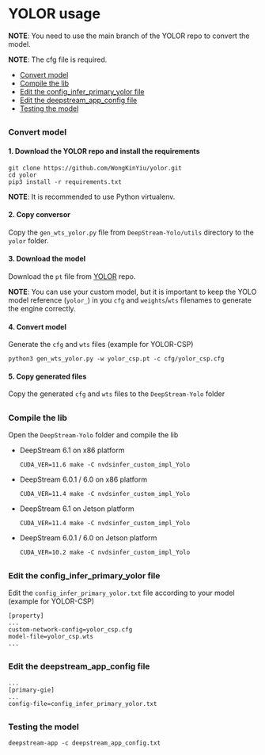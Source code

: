 # YOLOR usage

**NOTE**: You need to use the main branch of the YOLOR repo to convert the model.

**NOTE**: The cfg file is required.

* [Convert model](#convert-model)
* [Compile the lib](#compile-the-lib)
* [Edit the config_infer_primary_yolor file](#edit-the-config_infer_primary_yolor-file)
* [Edit the deepstream_app_config file](#edit-the-deepstream_app_config-file)
* [Testing the model](#testing-the-model)

##

### Convert model

#### 1. Download the YOLOR repo and install the requirements

```
git clone https://github.com/WongKinYiu/yolor.git
cd yolor
pip3 install -r requirements.txt
```

**NOTE**: It is recommended to use Python virtualenv.

#### 2. Copy conversor

Copy the `gen_wts_yolor.py` file from `DeepStream-Yolo/utils` directory to the `yolor` folder.

#### 3. Download the model

Download the `pt` file from [YOLOR](https://github.com/WongKinYiu/yolor) repo.

**NOTE**: You can use your custom model, but it is important to keep the YOLO model reference (`yolor_`) in you `cfg` and `weights`/`wts` filenames to generate the engine correctly.

#### 4. Convert model

Generate the `cfg` and `wts` files (example for YOLOR-CSP)

```
python3 gen_wts_yolor.py -w yolor_csp.pt -c cfg/yolor_csp.cfg
```

#### 5. Copy generated files

Copy the generated `cfg` and `wts` files to the `DeepStream-Yolo` folder

##

### Compile the lib

Open the `DeepStream-Yolo` folder and compile the lib

* DeepStream 6.1 on x86 platform

  ```
  CUDA_VER=11.6 make -C nvdsinfer_custom_impl_Yolo
  ```

* DeepStream 6.0.1 / 6.0 on x86 platform

  ```
  CUDA_VER=11.4 make -C nvdsinfer_custom_impl_Yolo
  ```

* DeepStream 6.1 on Jetson platform

  ```
  CUDA_VER=11.4 make -C nvdsinfer_custom_impl_Yolo
  ```

* DeepStream 6.0.1 / 6.0 on Jetson platform

  ```
  CUDA_VER=10.2 make -C nvdsinfer_custom_impl_Yolo
  ```

##

### Edit the config_infer_primary_yolor file

Edit the `config_infer_primary_yolor.txt` file according to your model (example for YOLOR-CSP)

```
[property]
...
custom-network-config=yolor_csp.cfg
model-file=yolor_csp.wts
...
```

##

### Edit the deepstream_app_config file

```
...
[primary-gie]
...
config-file=config_infer_primary_yolor.txt
```

##

### Testing the model

```
deepstream-app -c deepstream_app_config.txt
```
